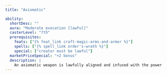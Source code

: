 ```yaml
---
title: "Axiomatic"

ability:
  shortDesc: ""
  aura: "Moderate evocation [lawful]"
  casterLevel: "7th"
  prerequisites:
    feats: ["{% feat_link craft-magic-arms-and-armor %}"]
    spells: ["{% spell_link order's-wrath %}"]
    special: ["creator must be lawful"]
  marketPriceSpecial: "+2 bonus"
  description: |
    An axiomatic weapon is lawfully aligned and infused with the power of law. It makes the weapon law-aligned and thus bypasses the corresponding damage reduction. It deals an extra 2d6 points of damage against all of chaotic alignment. It bestows one negative level on any chaotic creature attempting to wield it. The negative level remains as long as the weapon is in hand and disappears when the weapon is no longer wielded. This negative level never results in actual level loss, but it cannot be overcome in any way (including _restoration_ spells) while the weapon is wielded. Bows, crossbows, and slings so crafted bestow the lawful power upon their ammunition.
---
```

